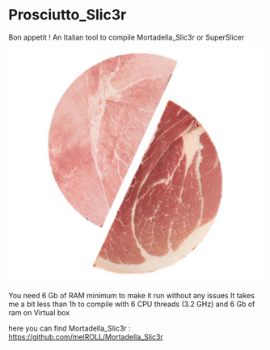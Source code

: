 # Prosciutto_Slic3r
Bon appetit ! An Italian tool to compile Mortadella_Slic3r or SuperSlicer

<p align="center">
  <img src="media/StupidLogo.PNG">
</p>

You need 6 Gb of RAM minimum to make it run without any issues
It takes me a bit less than 1h to compile with 6 CPU threads (3.2 GHz) and 6 Gb of ram on Virtual box

here you can find Mortadella_Slic3r : https://github.com/melROLL/Mortadella_Slic3r

